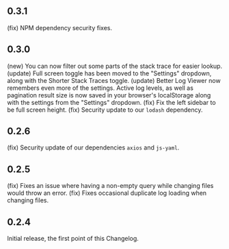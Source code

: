 ## 0.3.1

(fix) NPM dependency security fixes.

## 0.3.0

(new) You can now filter out some parts of the stack trace for easier lookup.
(update) Full screen toggle has been moved to the "Settings" dropdown, along with the Shorter Stack Traces toggle.
(update) Better Log Viewer now remembers even more of the settings. Active log levels, as well as pagination result size is now saved in your browser's localStorage along with the settings from the "Settings" dropdown.
(fix) Fix the left sidebar to be full screen height.
(fix) Security update to our `lodash` dependency.

## 0.2.6

(fix) Security update of our dependencies `axios` and `js-yaml`.

## 0.2.5

(fix) Fixes an issue where having a non-empty query while changing files would throw an error.
(fix) Fixes occasional duplicate log loading when changing files.

## 0.2.4

Initial release, the first point of this Changelog.
